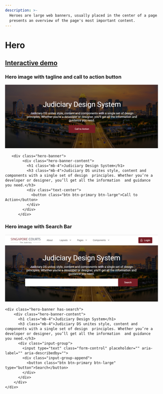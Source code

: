 ```yaml
---
description: >-
  Heroes are large web banners, usually placed in the center of a page. It
  presents an overview of the page's most important content.
---
```


# Hero

## [Interactive demo](http://cloud.crimsonlogic.com/2021/website/jds/v1/components.html#hero-wrapper)

### Hero image with tagline and call to action button

![](../.gitbook/assets/image%20%2823%29.png)

```text
   <div class="hero-banner">
        <div class="hero-banner-content">
          <h1 class="mb-4">Judiciary Design System</h1>
          <h3 class="mb-4">Judiciary DS unites style, content and components with a single set of design  principles. Whether you’re a developer or designer, you’ll get all the information  and guidance you need.</h3>
          <div class="text-center">
            <button class="btn btn-primary btn-large">Call to Action</button>
          </div>
        </div>
      </div>
```

### Hero image with Search Bar

![](../.gitbook/assets/image%20%2826%29.png)

```text
<div class="hero-banner has-search">
    <div class="hero-banner-content">
      <h1 class="mb-4">Judiciary Design System</h1>
      <h3 class="mb-4">Judiciary DS unites style, content and components with a single set of design  principles. Whether you’re a developer or designer, you’ll get all the information  and guidance you need.</h3>
      <div class="input-group">
        <input type="text" class="form-control" placeholder="" aria-label="" aria-describedby="">
        <div class="input-group-append">
          <button class="btn btn-primary btn-large" type="button">Search</button>
        </div>
      </div>
    </div>
</div>
```

